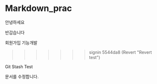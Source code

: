 # Markdown_prac

안녕하세요

반갑습니다

회원가입 기능개발

>>>>>>> signin
>>>>>>> 5544da8 (Revert "Revert test")

Git Stash Test

문서를 수정합니다.